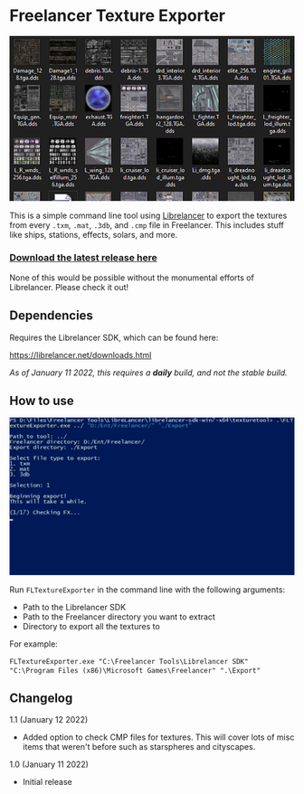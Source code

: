 # Freelancer Texture Exporter
![](Screenshots/export.png)

This is a simple command line tool using [Librelancer](https://librelancer.net/) to export the textures from every `.txm`, `.mat`, `.3db`, and `.cmp` file in Freelancer. This includes stuff like ships, stations, effects, solars, and more.

### [Download the latest release here](https://github.com/brihernandez/FLTextureExporter/releases)

None of this would be possible without the monumental efforts of Librelancer. Please check it out!

## Dependencies
Requires the Librelancer SDK, which can be found here:

https://librelancer.net/downloads.html

*As of January 11 2022, this requires a **daily** build, and not the stable build.*

## How to use

![](Screenshots/program.gif)

Run `FLTextureExporter` in the command line with the following arguments:

* Path to the Librelancer SDK
* Path to the Freelancer directory you want to extract
* Directory to export all the textures to

For example:

```
FLTextureExporter.exe "C:\Freelancer Tools\Librelancer SDK" "C:\Program Files (x86)\Microsoft Games\Freelancer" ".\Export"
```

## Changelog

1.1 (January 12 2022)
- Added option to check CMP files for textures. This will cover lots of misc items that weren't before such as starspheres and cityscapes.

1.0 (January 11 2022)
- Initial release
